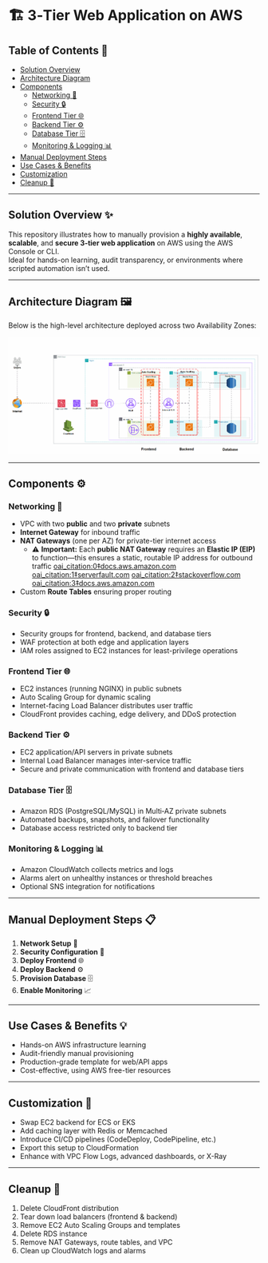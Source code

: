 # 🏗️ 3‑Tier Web Application on AWS

## Table of Contents 📘

- [Solution Overview](#solution-overview)  
- [Architecture Diagram](#architecture-diagram)  
- [Components](#components)  
  - [Networking 🚦](#networking)  
  - [Security 🔒](#security)  
  - [Frontend Tier 🌐](#frontend-tier)  
  - [Backend Tier ⚙️](#backend-tier)  
  - [Database Tier 🗄️](#database-tier)  
  - [Monitoring & Logging 📊](#monitoring--logging)  
- [Manual Deployment Steps](#manual-deployment-steps)  
- [Use Cases & Benefits](#use-cases--benefits)  
- [Customization](#customization)  
- [Cleanup 🧹](#cleanup)

---

## Solution Overview ✨

This repository illustrates how to manually provision a **highly available**, **scalable**, and **secure 3‑tier web application** on AWS using the AWS Console or CLI.  
Ideal for hands-on learning, audit transparency, or environments where scripted automation isn’t used.

---

## Architecture Diagram 🖼️

Below is the high-level architecture deployed across two Availability Zones:

![Architecture Diagram](Architecture.gif)

---

## Components ⚙️

### Networking 🚦
- VPC with two **public** and two **private** subnets  
- **Internet Gateway** for inbound traffic  
- **NAT Gateways** (one per AZ) for private-tier internet access  
  - ⚠️ **Important:** Each **public NAT Gateway** requires an **Elastic IP (EIP)** to function—this ensures a static, routable IP address for outbound traffic  [oai_citation:0‡docs.aws.amazon.com](https://docs.aws.amazon.com/vpc/latest/userguide/vpc-nat-gateway.html?utm_source=chatgpt.com) [oai_citation:1‡serverfault.com](https://serverfault.com/questions/958663/aws-nat-gateway-using-a-non-elastic-ip-address?utm_source=chatgpt.com) [oai_citation:2‡stackoverflow.com](https://stackoverflow.com/questions/43094786/why-does-a-aws-nat-gateway-require-an-elasticip?utm_source=chatgpt.com) [oai_citation:3‡docs.aws.amazon.com](https://docs.aws.amazon.com/vpc/latest/userguide/nat-gateway-scenarios.html?utm_source=chatgpt.com)  
- Custom **Route Tables** ensuring proper routing

### Security 🔒
- Security groups for frontend, backend, and database tiers  
- WAF protection at both edge and application layers  
- IAM roles assigned to EC2 instances for least-privilege operations

### Frontend Tier 🌐
- EC2 instances (running NGINX) in public subnets  
- Auto Scaling Group for dynamic scaling  
- Internet-facing Load Balancer distributes user traffic  
- CloudFront provides caching, edge delivery, and DDoS protection

### Backend Tier ⚙️
- EC2 application/API servers in private subnets  
- Internal Load Balancer manages inter-service traffic  
- Secure and private communication with frontend and database tiers

### Database Tier 🗄️
- Amazon RDS (PostgreSQL/MySQL) in Multi‑AZ private subnets  
- Automated backups, snapshots, and failover functionality  
- Database access restricted only to backend tier

### Monitoring & Logging 📊
- Amazon CloudWatch collects metrics and logs  
- Alarms alert on unhealthy instances or threshold breaches  
- Optional SNS integration for notifications

---

## Manual Deployment Steps 📋

1. **Network Setup** 🚧  
2. **Security Configuration** 🔐  
3. **Deploy Frontend** 🌐  
4. **Deploy Backend** ⚙️  
5. **Provision Database** 🗄️  
6. **Enable Monitoring** 📈

---

## Use Cases & Benefits 💡

- Hands-on AWS infrastructure learning  
- Audit-friendly manual provisioning  
- Production-grade template for web/API apps  
- Cost-effective, using AWS free-tier resources

---

## Customization 🔧

- Swap EC2 backend for ECS or EKS  
- Add caching layer with Redis or Memcached  
- Introduce CI/CD pipelines (CodeDeploy, CodePipeline, etc.)  
- Export this setup to CloudFormation  
- Enhance with VPC Flow Logs, advanced dashboards, or X-Ray

---

## Cleanup 🧹

1. Delete CloudFront distribution  
2. Tear down load balancers (frontend & backend)  
3. Remove EC2 Auto Scaling Groups and templates  
4. Delete RDS instance  
5. Remove NAT Gateways, route tables, and VPC  
6. Clean up CloudWatch logs and alarms